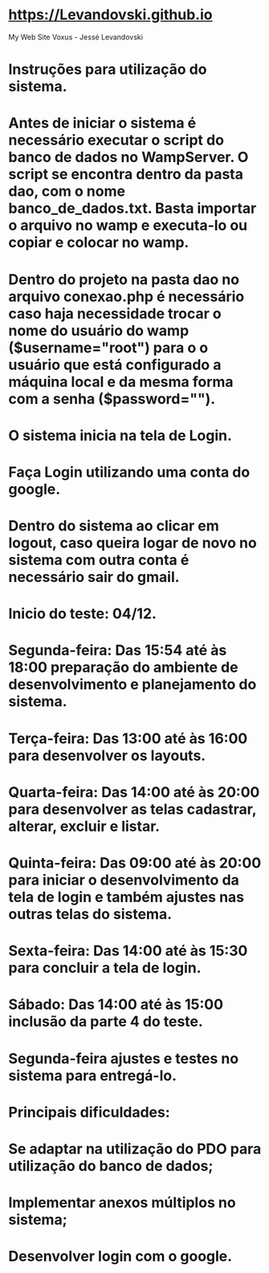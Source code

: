 # https://Levandovski.github.io
My Web Site Voxus - Jessé Levandovski
# Instruções para utilização do sistema.

# Antes de iniciar o sistema é necessário executar o script do banco de dados no WampServer. O script se encontra dentro da pasta dao, com o nome banco_de_dados.txt. Basta importar o arquivo no wamp e executa-lo ou copiar e colocar no wamp.
# Dentro do projeto na pasta dao no arquivo conexao.php é necessário caso haja necessidade trocar o nome do usuário do wamp ($username="root") para o o usuário que está configurado a máquina local e da mesma forma com a senha ($password=""). 
# O sistema inicia na tela de Login.
# Faça Login utilizando uma conta do google.
# Dentro do sistema ao clicar em logout, caso queira logar de novo no sistema com outra conta é necessário sair do gmail.

# Inicio do teste: 04/12.

# Segunda-feira:  Das 15:54 até às 18:00 preparação do ambiente de desenvolvimento e planejamento do sistema.   
# Terça-feira: Das 13:00 até às 16:00 para desenvolver os layouts.
# Quarta-feira: Das 14:00 até às 20:00 para desenvolver as telas cadastrar, alterar, excluir e listar.
# Quinta-feira: Das 09:00 até às 20:00 para iniciar o desenvolvimento da tela de login e também ajustes nas outras telas do sistema.
# Sexta-feira: Das 14:00 até às 15:30 para concluir a tela de login.
# Sábado: Das 14:00 até às 15:00 inclusão da parte 4 do teste.
# Segunda-feira ajustes e testes no sistema para entregá-lo.

# Principais dificuldades:

# Se adaptar na utilização do PDO para utilização do banco de dados;
# Implementar anexos múltiplos no sistema;
# Desenvolver login com o google.

